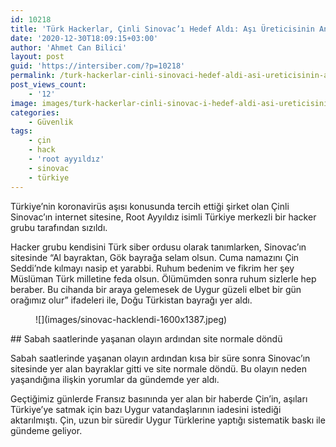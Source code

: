 ```yaml
---
id: 10218
title: 'Türk Hackerlar, Çinli Sinovac’ı Hedef Aldı: Aşı Üreticisinin Anasayfasına Türkistan Bayrağı'
date: '2020-12-30T18:09:15+03:00'
author: 'Ahmet Can Bilici'
layout: post
guid: 'https://intersiber.com/?p=10218'
permalink: /turk-hackerlar-cinli-sinovaci-hedef-aldi-asi-ureticisinin-anasayfasina-turkistan-bayragi/
post_views_count:
    - '12'
image: images/turk-hackerlar-cinli-sinovac-i-hedef-aldi-asi-ureticisinin-anasayfasinda-dogu-turkistan-bayragi.jpg
categories:
    - Güvenlik
tags:
    - çin
    - hack
    - 'root ayyıldız'
    - sinovac
    - türkiye
---
```


Türkiye’nin koronavirüs aşısı konusunda tercih ettiği şirket olan Çinli Sinovac’ın internet sitesine, Root Ayyıldız isimli Türkiye merkezli bir hacker grubu tarafından sızıldı.

Hacker grubu kendisini Türk siber ordusu olarak tanımlarken, Sinovac’ın sitesinde “Al bayraktan, Gök bayrağa selam olsun. Cuma namazını Çin Seddi’nde kılmayı nasip et yarabbi. Ruhum bedenim ve fikrim her şey Müslüman Türk milletine feda olsun. Ölümümden sonra ruhum sizlerle hep beraber. Bu cihanda bir araya gelemesek de Uygur güzeli elbet bir gün orağımız olur” ifadeleri ile, Doğu Türkistan bayrağı yer aldı.

<figure class="wp-block-image size-large">![](images/sinovac-hacklendi-1600x1387.jpeg)</figure>## Sabah saatlerinde yaşanan olayın ardından site normale döndü

Sabah saatlerinde yaşanan olayın ardından kısa bir süre sonra Sinovac’ın sitesinde yer alan bayraklar gitti ve site normale döndü. Bu olayın neden yaşandığına ilişkin yorumlar da gündemde yer aldı.

Geçtiğimiz günlerde Fransız basınında yer alan bir haberde Çin’in, aşıları Türkiye’ye satmak için bazı Uygur vatandaşlarının iadesini istediği aktarılmıştı. Çin, uzun bir süredir Uygur Türklerine yaptığı sistematik baskı ile gündeme geliyor.